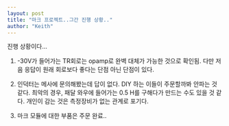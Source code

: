 ```yaml
---
layout: post
title: "마크 프로젝트..그간 진행 상황.."
author: "Keith"
---
```


진행 상황이다...

1) -30V가 들어가는 TR회로는 opamp로 완벽 대체가 가능한 것으로 확인됨. 다만 저음 응답이 원래 회로보다 좋다는 단점 아닌 단점이 있다.

2) 인덕터는 메사에 문의해봤는데 답이 없다. DIY 하는 이들이 주문할까봐 안파는 것 같다.
최악의 경우, 패달 와우에 들어가는 0.5 H를 구해다가 만드는 수도 있을 것 같다.
개인이 감는 것은 측정장비가 없는 관계로 포기다.

3) 마크 모듈에 대한 부품은 주문 완료..





